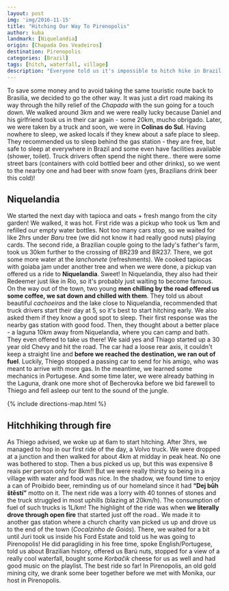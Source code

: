 ```yaml
---
layout: post
img: 'img/2016-11-15'
title: "Hitching Our Way To Pirenopolis"
author: kuba
landmark: [Niquelandia]
origin: [Chapada Dos Veadeiros]
destination: Pirenopolis
categories: [Brazil]
tags: [hitch, waterfall, village]
description: "Everyone told us it's impossible to hitch hike in Brazil. So we decided to do just that and it was quite fun!"
---
```


To save some money and to avoid taking the same touristic route back to Brasilia, we decided to go the other way. It was just a dirt road making its way through the hilly relief of the *Chapada* with the sun going for a touch down. We walked around 3km and we were really lucky because Daniel and his girlfriend took us in their car again - some 20km, mucho obrigado. Later, we were taken by a truck and soon, we were in **Colinas do Sul**. Having nowhere to sleep, we asked locals if they knew about a safe place to sleep. They recommended us to sleep behind the gas station - they are free, but safe to sleep at everywhere in Brazil and some even have facilities available (shower, toilet). Truck drivers often spend the night there.. there were some street bars (containers with cold bottled beer and other drinks), so we went to the nearby one and had beer with snow foam (yes, Brazilians drink beer this cold)! 

## Niquelandia

We started the next day with tapioca and oats + fresh mango from the city garden! We walked, it was hot. First ride was a pickup who took us 1km and refilled our empty water bottles. Not too many cars stop, so we waited for like 2hrs under *Baru* tree (we did not know it had really good nuts) playing cards. The second ride, a Brazilian couple going to the lady's father's farm, took us 30km further to the crossing of BR239 and BR237. There, we got some more water at the *lanchonete* (refreshments). We cooked tapiocas with goiaba jam under another tree and when we were done, a pickup van offered us a ride to **Niquelandia**. Sweet! In Niquelandia, they also had their Redeemer just like in Rio, so it's probably just waiting to become famous. On the way out of the town, two young **men chilling by the road offered us some coffee, we sat down and chilled with them**. They told us about beautiful *cachoeiras* and the lake close to Niquelandia, recommended that truck drivers start their day at 5, so it's best to start hitching early. We also asked them if they know a good spot to sleep. Their first response was the nearby gas station with good food. Then, they thought about a better place - a laguna 10km away from Niquelandia, where you can camp and bath. They even offered to take us there! We said yes and Thiago started up a 30 year old Chevy and hit the road. The car had a loose rear axis, it couldn't keep a straight line and **before we reached the destination, we ran out of fuel**. Luckily, Thiego stopped a passing car to send for his amigo, who was meant to arrive with more gas. In the meantime, we learned some mechanics in Portugese. And some time later, we were already bathing in the Laguna, drank one more shot of Becherovka before we bid farewell to Thiego and fell asleep our tent to the sound of the jungle. 

{% include directions-map.html %}

## Hitchhiking through fire

As Thiego advised, we woke up at 6am to start hitching. After 3hrs, we managed to hop in our first ride of the day, a Volvo truck. We were dropped at a junction and then walked for about 4km at midday in peak heat. No one was bothered to stop. Then a bus picked us up, but this was expensive 8 reais per person only for 8km!! But we were really thirsty so being in a village with water and food was nice. In the shadow, we found time to enjoy a can of Proibido beer, reminding us of our homeland since it had **“Dej bůh štěstí”** motto on it. The next ride was a lorry with 40 tonnes of stones and the truck struggled in most uphills (blazing at 20km/h). The consumption of fuel of such trucks is 1L/km! The highlight of the ride was when **we literally drove through open fire** that started just off the road.. We made it to another gas station where a church charity van picked us up and drove us to the end of the town (*Cocalzinho de Goiás*). There, we waited for a bit until Juri took us inside his Ford Estate and told us he was going to Pirenopolis! He did paragliding in his free time, spoke English/Portugese, told us about Brazilian history, offered us Barú nuts, stopped for a view of a really cool waterfall, bought some *Korbačik* cheese for us as well and had good music on the playlist. The best ride so far! In Pirenopolis, an old gold mining city, we drank some beer together before we met with Monika, our host in Pirenopolis. 
